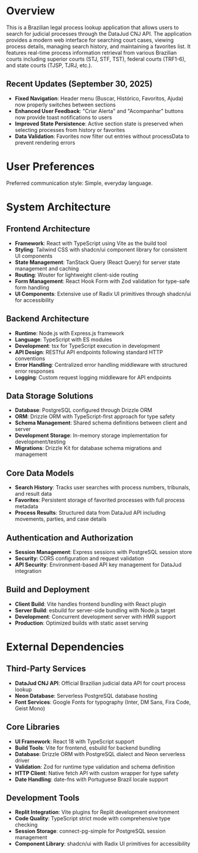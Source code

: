 # Overview

This is a Brazilian legal process lookup application that allows users to search for judicial processes through the DataJud CNJ API. The application provides a modern web interface for searching court cases, viewing process details, managing search history, and maintaining a favorites list. It features real-time process information retrieval from various Brazilian courts including superior courts (STJ, STF, TST), federal courts (TRF1-6), and state courts (TJSP, TJRJ, etc.).

## Recent Updates (September 30, 2025)
- **Fixed Navigation**: Header menu (Buscar, Histórico, Favoritos, Ajuda) now properly switches between sections
- **Enhanced User Feedback**: "Criar Alerta" and "Acompanhar" buttons now provide toast notifications to users
- **Improved State Persistence**: Active section state is preserved when selecting processes from history or favorites
- **Data Validation**: Favorites now filter out entries without processData to prevent rendering errors

# User Preferences

Preferred communication style: Simple, everyday language.

# System Architecture

## Frontend Architecture
- **Framework**: React with TypeScript using Vite as the build tool
- **Styling**: Tailwind CSS with shadcn/ui component library for consistent UI components
- **State Management**: TanStack Query (React Query) for server state management and caching
- **Routing**: Wouter for lightweight client-side routing
- **Form Management**: React Hook Form with Zod validation for type-safe form handling
- **UI Components**: Extensive use of Radix UI primitives through shadcn/ui for accessibility

## Backend Architecture
- **Runtime**: Node.js with Express.js framework
- **Language**: TypeScript with ES modules
- **Development**: tsx for TypeScript execution in development
- **API Design**: RESTful API endpoints following standard HTTP conventions
- **Error Handling**: Centralized error handling middleware with structured error responses
- **Logging**: Custom request logging middleware for API endpoints

## Data Storage Solutions
- **Database**: PostgreSQL configured through Drizzle ORM
- **ORM**: Drizzle ORM with TypeScript-first approach for type safety
- **Schema Management**: Shared schema definitions between client and server
- **Development Storage**: In-memory storage implementation for development/testing
- **Migrations**: Drizzle Kit for database schema migrations and management

## Core Data Models
- **Search History**: Tracks user searches with process numbers, tribunals, and result data
- **Favorites**: Persistent storage of favorited processes with full process metadata
- **Process Results**: Structured data from DataJud API including movements, parties, and case details

## Authentication and Authorization
- **Session Management**: Express sessions with PostgreSQL session store
- **Security**: CORS configuration and request validation
- **API Security**: Environment-based API key management for DataJud integration

## Build and Deployment
- **Client Build**: Vite handles frontend bundling with React plugin
- **Server Build**: esbuild for server-side bundling with Node.js target
- **Development**: Concurrent development server with HMR support
- **Production**: Optimized builds with static asset serving

# External Dependencies

## Third-Party Services
- **DataJud CNJ API**: Official Brazilian judicial data API for court process lookup
- **Neon Database**: Serverless PostgreSQL database hosting
- **Font Services**: Google Fonts for typography (Inter, DM Sans, Fira Code, Geist Mono)

## Core Libraries
- **UI Framework**: React 18 with TypeScript support
- **Build Tools**: Vite for frontend, esbuild for backend bundling
- **Database**: Drizzle ORM with PostgreSQL dialect and Neon serverless driver
- **Validation**: Zod for runtime type validation and schema definition
- **HTTP Client**: Native fetch API with custom wrapper for type safety
- **Date Handling**: date-fns with Portuguese Brazil locale support

## Development Tools
- **Replit Integration**: Vite plugins for Replit development environment
- **Code Quality**: TypeScript strict mode with comprehensive type checking
- **Session Storage**: connect-pg-simple for PostgreSQL session management
- **Component Library**: shadcn/ui with Radix UI primitives for accessibility